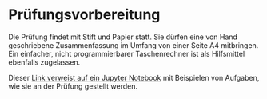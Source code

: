 # Prüfungsvorbereitung

Die Prüfung findet mit Stift und Papier statt. Sie dürfen eine
von Hand geschriebene Zusammenfassung im Umfang von einer Seite A4
mitbringen. Ein einfacher, nicht programmierbarer Taschenrechner ist als
Hilfsmittel ebenfalls zugelassen.

Dieser
[Link verweist auf ein Jupyter Notebook](https://nbviewer.org/github/I-gW-23-27/Skript/blob/main/docs/231024/Beispiele_Lernziele.ipynb)
mit Beispielen von
Aufgaben, wie sie an der Prüfung gestellt werden.